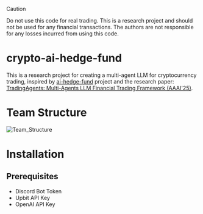 > [!CAUTION]
> Do not use this code for real trading. 
> This is a research project and should not be used for any financial transactions. 
> The authors are not responsible for any losses incurred from using this code.

# crypto-ai-hedge-fund
This is a research project for creating a multi-agent LLM for cryptocurrency trading, 
inspired by [ai-hedge-fund](https://github.com/virattt/ai-hedge-fund) project and the research paper: [TradingAgents: Multi-Agents LLM Financial Trading Framework (AAAI'25)](https://openreview.net/attachment?id=4QPrXwMQt1&name=pdf).

# Team Structure
![Team_Structure](https://github.com/user-attachments/assets/ff6bf7b5-353d-482e-a968-5d12db259db3)

# Installation
## Prerequisites
- Discord Bot Token
- Upbit API Key
- OpenAI API Key
